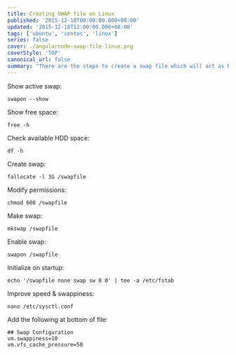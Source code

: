 ```yaml
---
title: Creating SWAP file on Linux
published: '2015-12-18T00:00:00.000+08:00'
updated: '2015-12-18T12:00:00.000+08:00'
tags: ['ubuntu', 'centos', 'linux']
series: false
cover: ./angularcode-swap-file-linux.png
coverStyle: 'TOP'
canonical_url: false
summary: "There are the steps to create a swap file which will act as RAM when sufficient space not available in RAM"
---
```


Show active swap: 
```
swapon --show
```
Show free space: 
```
free -h
```
Check available HDD space: 
```
df -h
```

Create swap: 
```
fallocate -l 3G /swapfile
```
Modify permissions: 
```
chmod 600 /swapfile
```
Make swap: 
```
mkswap /swapfile
```
Enable swap: 
```
swapon /swapfile
```

Initialize on startup: 
```
echo '/swapfile none swap sw 0 0' | tee -a /etc/fstab
```

Improve speed & swappiness: 
```
nano /etc/sysctl.conf
```
Add the following at bottom of file:
```
## Swap Configuration
vm.swappiness=10
vm.vfs_cache_pressure=50
```